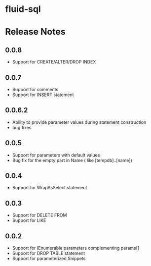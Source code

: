 fluid-sql
=========


Release Notes
==
0.0.8
--
* Support for CREATE/ALTER/DROP INDEX

0.0.7
--
* Support for comments
* Support for INSERT statement

0.0.6.2
--
* Ability to provide parameter values during statement construction
* bug fixes

0.0.5
--
* Support for parameters with default values
* Bug fix for the empty part in Name ( like [tempdb]..[name])

0.0.4
--
* Support for WrapAsSelect statement

0.0.3
--
* Support for DELETE FROM
* Support for LIKE

0.0.2
--
* Support for IEnumerable parameters complementing params[]
* Support for DROP TABLE statement
* Support for parameterized Snippets
